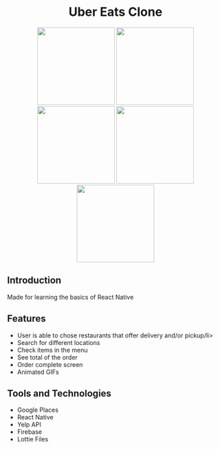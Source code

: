 <h1 align="center">Uber Eats Clone</h1>


<p align="center">
  <img width="180" src="https://i.postimg.cc/sDTxj2Vj/Screen-Shot-2021-11-24-at-12-26-13-AM.png">
  <img width="180" src="https://i.postimg.cc/ZnBHb5gC/Screen-Shot-2021-11-24-at-12-26-21-AM.png">
  <img width="180" src="https://i.postimg.cc/vH5jf0qD/Screen-Shot-2021-11-24-at-12-26-24-AM.png">
  <img width="180" src="https://i.postimg.cc/yxcfhNT2/Screen-Shot-2021-11-24-at-12-26-28-AM.png">
  <img width="180" src="https://i.postimg.cc/cCRmgbxS/Screen-Shot-2021-11-24-at-12-26-31-AM.png">
  

<h2> Introduction </h2>
 <p> Made for learning the basics of React Native </p> 
 
  <h2>  Features </h2>
  <ul>
    <li> User is able to chose restaurants that offer delivery and/or pickup/li>
    <li> Search for different locations </li>
    <li> Check items in the menu</li>
    <li> See total of the order</li>
    <li> Order complete screen </li>
   <li> Animated GIFs </li>
  </ul>

<h2> Tools and Technologies </h2>
<ul>
  <li>Google Places</li>
  <li>React Native</li>
  <li>Yelp API</li>
  <li>Firebase</li>
  <li>Lottie Files</li>
 </ul>

